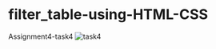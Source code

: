 # filter_table-using-HTML-CSS
Assignment4-task4
![task4](https://user-images.githubusercontent.com/94627774/160255166-fbdebaef-c0d8-45cc-b794-58e01518aa4f.png)
